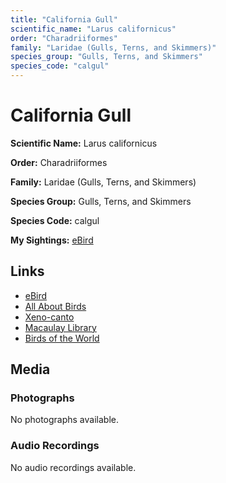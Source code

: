 ```yaml
---
title: "California Gull"
scientific_name: "Larus californicus"
order: "Charadriiformes"
family: "Laridae (Gulls, Terns, and Skimmers)"
species_group: "Gulls, Terns, and Skimmers"
species_code: "calgul"
---
```


# California Gull

**Scientific Name:** Larus californicus

**Order:** Charadriiformes

**Family:** Laridae (Gulls, Terns, and Skimmers)

**Species Group:** Gulls, Terns, and Skimmers

**Species Code:** calgul

**My Sightings:** [eBird](https://ebird.org/lifelist?r=world&time=life&spp=calgul)

## Links
* [eBird](https://ebird.org/species/calgul) 
* [All About Birds](https://www.allaboutbirds.org/guide/calgul) 
* [Xeno-canto](https://www.xeno-canto.org/species/calgul) 
* [Macaulay Library](https://search.macaulaylibrary.org/catalog?taxonCode=calgul&sort=rating_rank_desc)
* [Birds of the World](https://birdsoftheworld.org/bow/species/calgul)

## Media
### Photographs
No photographs available.

### Audio Recordings
No audio recordings available.
